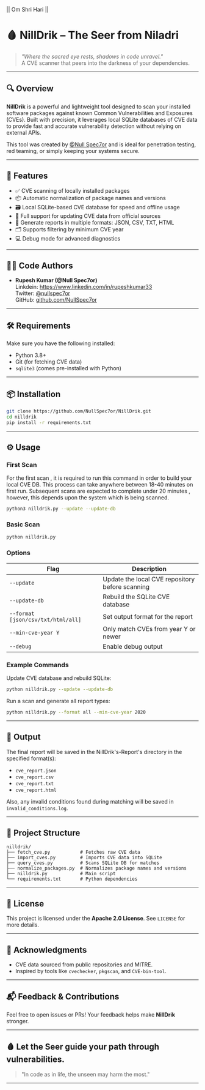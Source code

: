 || Om Shri Hari ||

# 🩸 NillDrik – The Seer from Niladri

> *"Where the sacred eye rests, shadows in code unravel."*  
> A CVE scanner that peers into the darkness of your dependencies.

---

## 🔍 Overview

**NillDrik** is a powerful and lightweight tool designed to scan your installed software packages against known Common Vulnerabilities and Exposures (CVEs). Built with precision, it leverages local SQLite databases of CVE data to provide fast and accurate vulnerability detection without relying on external APIs.

This tool was created by [@Null Spec7or](https://twitter.com/nullspec7or) and is ideal for penetration testing, red teaming, or simply keeping your systems secure.

---

## 🧰 Features

- ✅ CVE scanning of locally installed packages
- 📦 Automatic normalization of package names and versions
- 🗃️ Local SQLite-based CVE database for speed and offline usage
- 🔄 Full support for updating CVE data from official sources
- 📄 Generate reports in multiple formats: JSON, CSV, TXT, HTML
- 🗂️ Supports filtering by minimum CVE year
- 💻 Debug mode for advanced diagnostics

---

## 🧑‍💻 Code Authors

- **Rupesh Kumar (@Null Spec7or)** <br>
  Linkdein: https://www.linkedin.com/in/rupeshkumar33 <br>
  Twitter: [@nullspec7or](https://twitter.com/nullspec7or)  
  GitHub: [github.com/NullSpec7or](https://github.com/NullSpec7or)

---

## 🛠 Requirements

Make sure you have the following installed:

- Python 3.8+
- Git (for fetching CVE data)
- `sqlite3` (comes pre-installed with Python)

---

## 📦 Installation

```bash
git clone https://github.com/NullSpec7or/NillDrik.git
cd nilldrik
pip install -r requirements.txt
```


---

## ⚙️ Usage

### First Scan

For the first scan , it is required to run this command in order to build your local CVE DB. This process can take anywhere between 18-40 minutes on first run. Subsequent scans are expected to complete under 20 minutes , however, this depends upon the system which is being scanned. 

```bash
python3 nilldrik.py --update --update-db 
```
### Basic Scan

```bash
python nilldrik.py
```

### Options

| Flag              | Description                                      |
|-------------------|--------------------------------------------------|
| `--update`        | Update the local CVE repository before scanning  |
| `--update-db`     | Rebuild the SQLite CVE database                  |
| `--format [json/csv/txt/html/all]` | Set output format for the report |
| `--min-cve-year Y`| Only match CVEs from year Y or newer             |
| `--debug`         | Enable debug output                              |

### Example Commands

Update CVE database and rebuild SQLite:

```bash
python nilldrik.py --update --update-db
```

Run a scan and generate all report types:

```bash
python nilldrik.py --format all --min-cve-year 2020
```

---

## 📁 Output

The final report will be saved in the NillDrik's-Report's directory in the specified format(s):

- `cve_report.json`
- `cve_report.csv`
- `cve_report.txt`
- `cve_report.html`

Also, any invalid conditions found during matching will be saved in `invalid_conditions.log`.

---

## 📁 Project Structure

```
nilldrik/
├── fetch_cve.py           # Fetches raw CVE data
├── import_cves.py         # Imports CVE data into SQLite
├── query_cves.py          # Scans SQLite DB for matches
├── normalize_packages.py  # Normalizes package names and versions
├── nilldrik.py            # Main script
└── requirements.txt       # Python dependencies
```

---

## 📜 License

This project is licensed under the **Apache 2.0 License**. See `LICENSE` for more details.

---

## 🌟 Acknowledgments

- CVE data sourced from public repositories and MITRE.
- Inspired by tools like `cvechecker`, `pkgscan`, and `CVE-bin-tool`.

---

## 📬 Feedback & Contributions

Feel free to open issues or PRs! Your feedback helps make **NillDrik** stronger.

---

## 🩸 Let the Seer guide your path through vulnerabilities.

> "In code as in life, the unseen may harm the most."

--- 
